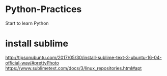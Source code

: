 # Python-Practices
Start to learn Python
# install sublime
http://tipsonubuntu.com/2017/05/30/install-sublime-text-3-ubuntu-16-04-official-way/#prettyPhoto
https://www.sublimetext.com/docs/3/linux_repositories.html#apt
